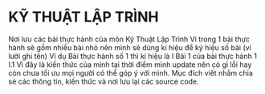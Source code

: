 # KỸ THUẬT LẬP TRÌNH
Nơi lưu các bài thực hành của môn Kỹ Thuật Lập Trình
Vì trong 1 bài thực hành sẽ gồm nhiều bài nhỏ nên mình sẽ dùng kí hiệu để ký hiệu số bài (vì lười ghi tên)
Ví dụ Bài thực hành số 1 thì kí hiệu là I
      Bài 1 của bài thực hành 1 I.1
Vì đây là kiến thức của mình tại thời điểm mình update nên có gì lỗi hay còn chưa tối ưu mọi người có thể
góp ý với mình.
Mục đích viết nhằm chia sẻ các thông tin, kiến thức và nơi lưu lại các source code.
